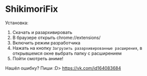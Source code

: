 # ShikimoriFix
Установка:
1) Скачать и разархивировать
2) В браузере открыть chrome://extensions/
3) Включить режим разработчика 
4) Нажать на кнопку `Загрузить разархивированные расширения`, в открывшемся окне выбрать папку с расширением
5) Пойти смотреть аниме!

Нашёл ошибку? Пиши :D> https://vk.com/id164083684
